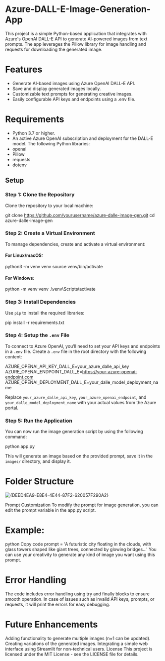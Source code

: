 # Azure-DALL-E-Image-Generation-App

This project is a simple Python-based application that integrates with Azure's OpenAI DALL-E API to generate AI-powered images from text prompts. The app leverages the Pillow library for image handling and requests for downloading the generated image.

# Features
- Generate AI-based images using Azure OpenAI DALL-E API.
- Save and display generated images locally.
- Customizable text prompts for generating creative images.
- Easily configurable API keys and endpoints using a .env file.

# Requirements
- Python 3.7 or higher.
- An active Azure OpenAI subscription and deployment for the DALL-E model.
The following Python libraries:
- openai
- Pillow
- requests
- dotenv


## Setup

### Step 1: Clone the Repository
Clone the repository to your local machine:

git clone https://github.com/yourusername/azure-dalle-image-gen.git
cd azure-dalle-image-gen


### Step 2: Create a Virtual Environment
To manage dependencies, create and activate a virtual environment:

#### For Linux/macOS:

python3 -m venv venv
source venv/bin/activate


#### For Windows:

python -m venv venv
.\venv\Scripts\activate


### Step 3: Install Dependencies
Use `pip` to install the required libraries:

pip install -r requirements.txt


### Step 4: Setup the `.env` File
To connect to Azure OpenAI, you’ll need to set your API keys and endpoints in a `.env` file. Create a `.env` file in the root directory with the following content:

AZURE_OPENAI_API_KEY_DALL_E=your_azure_dalle_api_key
AZURE_OPENAI_ENDPOINT_DALL_E=https://your-azure-openai-endpoint.com
AZURE_OPENAI_DEPLOYMENT_DALL_E=your_dalle_model_deployment_name


Replace `your_azure_dalle_api_key`, `your_azure_openai_endpoint`, and `your_dalle_model_deployment_name` with your actual values from the Azure portal.

### Step 5: Run the Application
You can now run the image generation script by using the following command:

python app.py

This will generate an image based on the provided prompt, save it in the `images/` directory, and display it.


# Folder Structure
  ![{DEED4EA9-E8E4-4E44-87F2-620057F290A2}](https://github.com/user-attachments/assets/781208ab-5eb4-4f9b-b6ac-ef5ba88c1592)

Prompt Customization
To modify the prompt for image generation, you can edit the prompt variable in the app.py script.

# Example:

python
Copy code
prompt = 'A futuristic city floating in the clouds, with glass towers shaped like giant trees, connected by glowing bridges...'
You can use your creativity to generate any kind of image you want using this prompt.

# Error Handling
The code includes error handling using try and finally blocks to ensure smooth operation. In case of issues such as invalid API keys, prompts, or requests, it will print the errors for easy debugging.

# Future Enhancements
Adding functionality to generate multiple images (n=1 can be updated).
Creating variations of the generated images.
Integrating a simple web interface using Streamlit for non-technical users.
License
This project is licensed under the MIT License - see the LICENSE file for details.

